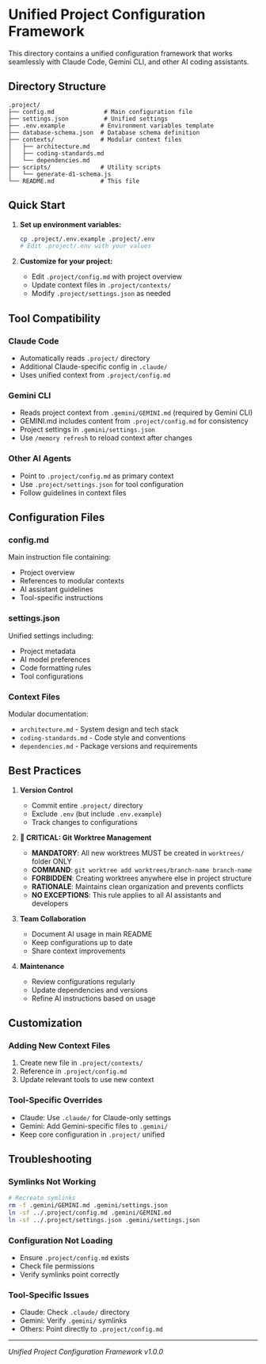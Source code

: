 # Unified Project Configuration Framework

This directory contains a unified configuration framework that works seamlessly with Claude Code, Gemini CLI, and other AI coding assistants.

## Directory Structure

```
.project/
├── config.md              # Main configuration file
├── settings.json          # Unified settings
├── .env.example          # Environment variables template
├── database-schema.json  # Database schema definition
├── contexts/             # Modular context files
│   ├── architecture.md
│   ├── coding-standards.md
│   └── dependencies.md
├── scripts/              # Utility scripts
│   └── generate-d1-schema.js
└── README.md             # This file
```

## Quick Start

1. **Set up environment variables:**
   ```bash
   cp .project/.env.example .project/.env
   # Edit .project/.env with your values
   ```

2. **Customize for your project:**
   - Edit `.project/config.md` with project overview
   - Update context files in `.project/contexts/`
   - Modify `.project/settings.json` as needed

## Tool Compatibility

### Claude Code
- Automatically reads `.project/` directory
- Additional Claude-specific config in `.claude/`
- Uses unified context from `.project/config.md`

### Gemini CLI
- Reads project context from `.gemini/GEMINI.md` (required by Gemini CLI)
- GEMINI.md includes content from `.project/config.md` for consistency
- Project settings in `.gemini/settings.json`
- Use `/memory refresh` to reload context after changes

### Other AI Agents
- Point to `.project/config.md` as primary context
- Use `.project/settings.json` for tool configuration
- Follow guidelines in context files

## Configuration Files

### config.md
Main instruction file containing:
- Project overview
- References to modular contexts
- AI assistant guidelines
- Tool-specific instructions

### settings.json
Unified settings including:
- Project metadata
- AI model preferences
- Code formatting rules
- Tool configurations

### Context Files
Modular documentation:
- `architecture.md` - System design and tech stack
- `coding-standards.md` - Code style and conventions
- `dependencies.md` - Package versions and requirements

## Best Practices

1. **Version Control**
   - Commit entire `.project/` directory
   - Exclude `.env` (but include `.env.example`)
   - Track changes to configurations

2. **🚨 CRITICAL: Git Worktree Management**
   - **MANDATORY**: All new worktrees MUST be created in `worktrees/` folder ONLY
   - **COMMAND**: `git worktree add worktrees/branch-name branch-name`
   - **FORBIDDEN**: Creating worktrees anywhere else in project structure
   - **RATIONALE**: Maintains clean organization and prevents conflicts
   - **NO EXCEPTIONS**: This rule applies to all AI assistants and developers

3. **Team Collaboration**
   - Document AI usage in main README
   - Keep configurations up to date
   - Share context improvements

4. **Maintenance**
   - Review configurations regularly
   - Update dependencies and versions
   - Refine AI instructions based on usage

## Customization

### Adding New Context Files
1. Create new file in `.project/contexts/`
2. Reference in `.project/config.md`
3. Update relevant tools to use new context

### Tool-Specific Overrides
- Claude: Use `.claude/` for Claude-only settings
- Gemini: Add Gemini-specific files to `.gemini/`
- Keep core configuration in `.project/` unified

## Troubleshooting

### Symlinks Not Working
```bash
# Recreate symlinks
rm -f .gemini/GEMINI.md .gemini/settings.json
ln -sf ../.project/config.md .gemini/GEMINI.md
ln -sf ../.project/settings.json .gemini/settings.json
```

### Configuration Not Loading
- Ensure `.project/config.md` exists
- Check file permissions
- Verify symlinks point correctly

### Tool-Specific Issues
- Claude: Check `.claude/` directory
- Gemini: Verify `.gemini/` symlinks
- Others: Point directly to `.project/config.md`

---
*Unified Project Configuration Framework v1.0.0*